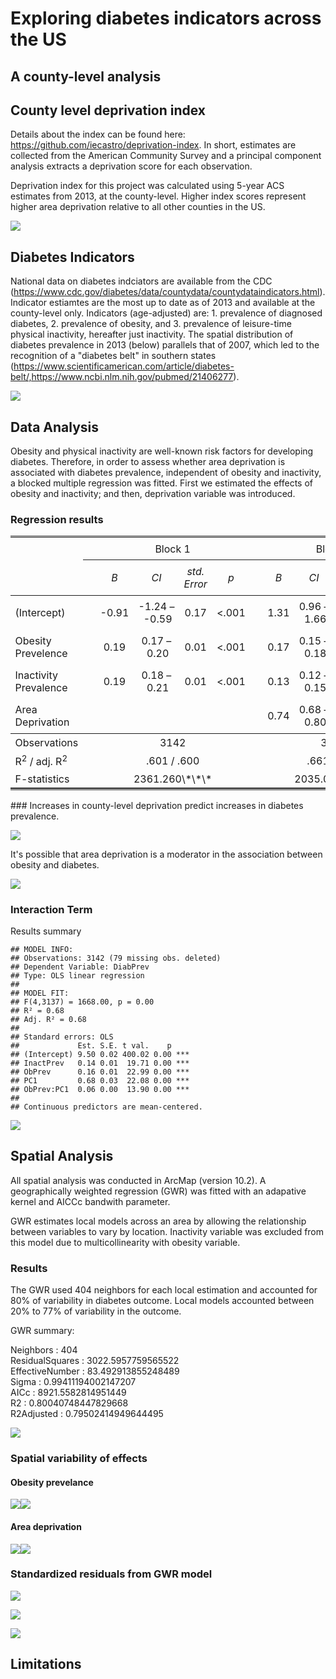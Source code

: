 
Exploring diabetes indicators across the US
===========================================

A county-level analysis
-----------------------


County level deprivation index
------------------------------

Details about the index can be found here: <https://github.com/iecastro/deprivation-index>. In short, estimates are collected from the American Community Survey and a principal component analysis extracts a deprivation score for each observation.

Deprivation index for this project was calculated using 5-year ACS estimates from 2013, at the county-level. Higher index scores represent higher area deprivation relative to all other counties in the US.

![](README_figs/README-unnamed-chunk-3-1.png)

Diabetes Indicators
-------------------

National data on diabetes indciators are available from the CDC (<https://www.cdc.gov/diabetes/data/countydata/countydataindicators.html>). Indicator estiamtes are the most up to date as of 2013 and available at the county-level only. Indicators (age-adjusted) are: 1. prevalence of diagnosed diabetes, 2. prevalence of obesity, and 3. prevalence of leisure-time physical inactivity, hereafter just inactivity. The spatial distribution of diabetes prevalence in 2013 (below) parallels that of 2007, which led to the recognition of a "diabetes belt" in southern states (<https://www.scientificamerican.com/article/diabetes-belt/,https://www.ncbi.nlm.nih.gov/pubmed/21406277>).

![](README_figs/README-unnamed-chunk-5-1.png)

Data Analysis
-------------

Obesity and physical inactivity are well-known risk factors for developing diabetes. Therefore, in order to assess whether area deprivation is associated with diabetes prevalence, independent of obesity and inactivity, a blocked multiple regression was fitted. First we estimated the effects of obesity and inactivity; and then, deprivation variable was introduced.

### Regression results

<table style="border-collapse:collapse; border:none;border-bottom:double;">
<td style="padding:0.2cm; border-top:double;">
 
</td>
<td style="border-bottom:1px solid; padding-left:0.5em; padding-right:0.5em; border-top:double;">
 
</td>
<td style="padding:0.2cm; text-align:center; border-bottom:1px solid; border-top:double;" colspan="4">
Block 1
</td>
<td style="border-bottom:1px solid; padding-left:0.5em; padding-right:0.5em; border-top:double;">
 
</td>
<td style="padding:0.2cm; text-align:center; border-bottom:1px solid; border-top:double;" colspan="4">
Block 2
</td>
</tr>
<tr>
<td style="padding:0.2cm; font-style:italic;">
 
</td>
<td style="padding-left:0.5em; padding-right:0.5em; font-style:italic;">
 
</td>
<td style="padding:0.2cm; text-align:center; font-style:italic; ">
B
</td>
<td style="padding:0.2cm; text-align:center; font-style:italic; ">
CI
</td>
<td style="padding:0.2cm; text-align:center; font-style:italic; ">
std. Error
</td>
<td style="padding:0.2cm; text-align:center; font-style:italic; ">
p
</td>
<td style="padding-left:0.5em; padding-right:0.5em; font-style:italic;">
 
</td>
<td style="padding:0.2cm; text-align:center; font-style:italic; ">
B
</td>
<td style="padding:0.2cm; text-align:center; font-style:italic; ">
CI
</td>
<td style="padding:0.2cm; text-align:center; font-style:italic; ">
std. Error
</td>
<td style="padding:0.2cm; text-align:center; font-style:italic; ">
p
</td>
</tr>
<tr>
<td style="padding:0.2cm; border-top:1px solid; text-align:left;">
(Intercept)
</td>
<td style="padding-left:0.5em; padding-right:0.5em; border-top:1px solid; ">
 
</td>
<td style="padding:0.2cm; text-align:center; border-top:1px solid; ">
-0.91
</td>
<td style="padding:0.2cm; text-align:center; border-top:1px solid; ">
-1.24 – -0.59
</td>
<td style="padding:0.2cm; text-align:center; border-top:1px solid; ">
0.17
</td>
<td style="padding:0.2cm; text-align:center; border-top:1px solid; ">
&lt;.001
</td>
<td style="padding-left:0.5em; padding-right:0.5em; border-top:1px solid; ">
 
</td>
<td style="padding:0.2cm; text-align:center; border-top:1px solid; ">
1.31
</td>
<td style="padding:0.2cm; text-align:center; border-top:1px solid; ">
0.96 – 1.66
</td>
<td style="padding:0.2cm; text-align:center; border-top:1px solid; ">
0.18
</td>
<td style="padding:0.2cm; text-align:center; border-top:1px solid; ">
&lt;.001
</td>
</tr>
<tr>
<td style="padding:0.2cm; text-align:left;">
Obesity Prevelence
</td>
<td style="padding-left:0.5em; padding-right:0.5em;">
 
</td>
<td style="padding:0.2cm; text-align:center; ">
0.19
</td>
<td style="padding:0.2cm; text-align:center; ">
0.17 – 0.20
</td>
<td style="padding:0.2cm; text-align:center; ">
0.01
</td>
<td style="padding:0.2cm; text-align:center; ">
&lt;.001
</td>
<td style="padding-left:0.5em; padding-right:0.5em;">
 
</td>
<td style="padding:0.2cm; text-align:center; ">
0.17
</td>
<td style="padding:0.2cm; text-align:center; ">
0.15 – 0.18
</td>
<td style="padding:0.2cm; text-align:center; ">
0.01
</td>
<td style="padding:0.2cm; text-align:center; ">
&lt;.001
</td>
</tr>
<tr>
<td style="padding:0.2cm; text-align:left;">
Inactivity Prevalence
</td>
<td style="padding-left:0.5em; padding-right:0.5em;">
 
</td>
<td style="padding:0.2cm; text-align:center; ">
0.19
</td>
<td style="padding:0.2cm; text-align:center; ">
0.18 – 0.21
</td>
<td style="padding:0.2cm; text-align:center; ">
0.01
</td>
<td style="padding:0.2cm; text-align:center; ">
&lt;.001
</td>
<td style="padding-left:0.5em; padding-right:0.5em;">
 
</td>
<td style="padding:0.2cm; text-align:center; ">
0.13
</td>
<td style="padding:0.2cm; text-align:center; ">
0.12 – 0.15
</td>
<td style="padding:0.2cm; text-align:center; ">
0.01
</td>
<td style="padding:0.2cm; text-align:center; ">
&lt;.001
</td>
</tr>
<tr>
<td style="padding:0.2cm; text-align:left;">
Area Deprivation
</td>
<td style="padding-left:0.5em; padding-right:0.5em;">
 
</td>
<td style="padding:0.2cm; text-align:center; ">
</td>
<td style="padding:0.2cm; text-align:center; ">
 
</td>
<td style="padding:0.2cm; text-align:center; ">
</td>
<td style="padding:0.2cm; text-align:center; ">
</td>
<td style="padding-left:0.5em; padding-right:0.5em;">
 
</td>
<td style="padding:0.2cm; text-align:center; ">
0.74
</td>
<td style="padding:0.2cm; text-align:center; ">
0.68 – 0.80
</td>
<td style="padding:0.2cm; text-align:center; ">
0.03
</td>
<td style="padding:0.2cm; text-align:center; ">
&lt;.001
</td>
</tr>
<tr>
<td style="padding:0.2cm; padding-top:0.1cm; padding-bottom:0.1cm; text-align:left; border-top:1px solid;">
Observations
</td>
<td style="padding-left:0.5em; padding-right:0.5em; border-top:1px solid;">
 
</td>
<td style="padding:0.2cm; padding-top:0.1cm; padding-bottom:0.1cm; text-align:center; border-top:1px solid;" colspan="4">
3142
</td>
<td style="padding-left:0.5em; padding-right:0.5em; border-top:1px solid;">
 
</td>
<td style="padding:0.2cm; padding-top:0.1cm; padding-bottom:0.1cm; text-align:center; border-top:1px solid;" colspan="4">
3142
</td>
</tr>
<tr>
<td style="padding:0.2cm; text-align:left; padding-top:0.1cm; padding-bottom:0.1cm;">
R<sup>2</sup> / adj. R<sup>2</sup>
</td>
<td style="padding-left:0.5em; padding-right:0.5em;">
 
</td>
<td style="padding:0.2cm; text-align:center; padding-top:0.1cm; padding-bottom:0.1cm;" colspan="4">
.601 / .600
</td>
<td style="padding-left:0.5em; padding-right:0.5em;">
 
</td>
<td style="padding:0.2cm; text-align:center; padding-top:0.1cm; padding-bottom:0.1cm;" colspan="4">
.661 / .660
</td>
</tr>
<tr>
<td style="padding:0.2cm; text-align:left; padding-top:0.1cm; padding-bottom:0.1cm;">
F-statistics
</td>
<td style="padding-left:0.5em; padding-right:0.5em;">
 
</td>
<td style="padding:0.2cm; text-align:center; padding-top:0.1cm; padding-bottom:0.1cm;" colspan="4">
2361.260\*\*\*
</td>
<td style="padding-left:0.5em; padding-right:0.5em;">
 
</td>
<td style="padding:0.2cm; text-align:center; padding-top:0.1cm; padding-bottom:0.1cm;" colspan="4">
2035.008\*\*\*
</td>
</tr>
</table>
### Increases in county-level deprivation predict increases in diabetes prevalence.

![](README_figs/README-unnamed-chunk-8-1.png)

It's possible that area deprivation is a moderator in the association between obesity and diabetes.

![](README_figs/README-unnamed-chunk-9-1.png)

### Interaction Term

Results summary

    ## MODEL INFO:
    ## Observations: 3142 (79 missing obs. deleted)
    ## Dependent Variable: DiabPrev
    ## Type: OLS linear regression 
    ## 
    ## MODEL FIT:
    ## F(4,3137) = 1668.00, p = 0.00
    ## R² = 0.68
    ## Adj. R² = 0.68 
    ## 
    ## Standard errors: OLS
    ##             Est. S.E. t val.    p    
    ## (Intercept) 9.50 0.02 400.02 0.00 ***
    ## InactPrev   0.14 0.01  19.71 0.00 ***
    ## ObPrev      0.16 0.01  22.99 0.00 ***
    ## PC1         0.68 0.03  22.08 0.00 ***
    ## ObPrev:PC1  0.06 0.00  13.90 0.00 ***
    ## 
    ## Continuous predictors are mean-centered.

![](README_figs/README-unnamed-chunk-11-1.png)

Spatial Analysis
----------------

All spatial analysis was conducted in ArcMap (version 10.2). A geographically weighted regression (GWR) was fitted with an adapative kernel and AICCc bandwith parameter.

GWR estimates local models across an area by allowing the relationship between variables to vary by location. Inactivity variable was excluded from this model due to multicollinearity with obesity variable.

### Results

The GWR used 404 neighbors for each local estimation and accounted for 80% of variability in diabetes outcome. Local models accounted between 20% to 77% of variability in the outcome.

GWR summary:

Neighbors : 404  
ResidualSquares : 3022.5957759565522  
EffectiveNumber : 83.492913855248489  
Sigma : 0.99411194002147207  
AICc : 8921.5582814951449  
R2 : 0.80040748447829668  
R2Adjusted : 0.79502414949644495  

![](README_figs/README-unnamed-chunk-12-1.png)

### Spatial variability of effects

#### Obesity prevelance

![](README_figs/README-unnamed-chunk-13-1.png)![](README_figs/README-unnamed-chunk-13-2.png)

#### Area deprivation

![](README_figs/README-unnamed-chunk-14-1.png)![](README_figs/README-unnamed-chunk-14-2.png)

### Standardized residuals from GWR model

![](README_figs/README-unnamed-chunk-15-1.png)

![](README_figs/README-unnamed-chunk-16-1.png)

![](README_figs/README-unnamed-chunk-17-1.png)

Limitations
-----------
